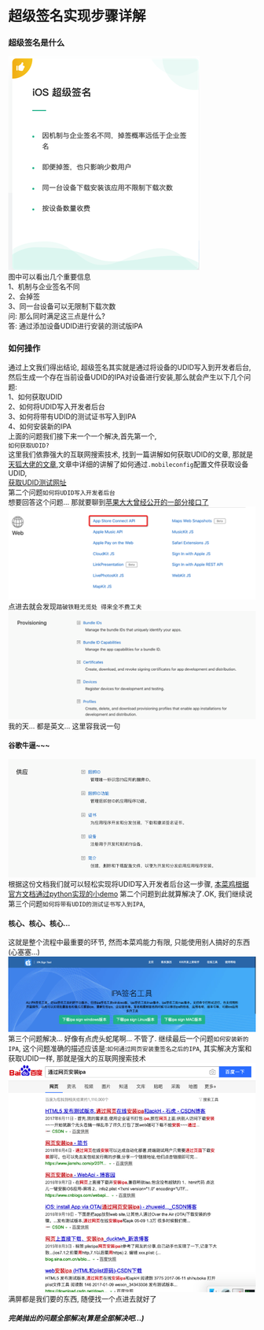 # 超级签名实现步骤详解

### 超级签名是什么
![来源蒲公英](./蒲公英.png)
<br>
图中可以看出几个重要信息<br>
1、机制与企业签名不同<br>
2、会掉签<br>
3、同一台设备可以无限制下载次数<br>
问: 那么同时满足这三点是什么?<br>
答: 通过添加设备UDID进行安装的测试版IPA

### 如何操作
通过上文我们得出结论, 超级签名其实就是通过将设备的UDID写入到开发者后台,然后生成一个存在当前设备UDID的IPA对设备进行安装,那么就会产生以下几个问题:<br>
1、如何获取UDID <br>
2、如何将UDID写入开发者后台<br>
3、如何将带有UDID的测试证书写入到IPA<br>
4、如何安装新的IPA<br>
上面的问题我们接下来一个一个解决,首先第一个,<br>
`如何获取UDID?`<br>
这里我们依靠强大的互联网搜索技术, 找到一篇讲解如何获取UDID的文章, 那就是[天狐大佬的文章](https://github.com/shaojiankui/iOS-UDID-Safari),文章中详细的讲解了如何通过`.mobileconfig`配置文件获取设备UDID,<br>
[获取UDID测试网址](http://dev.skyfox.org/udid/)<br>
第二个问题`如何将UDID写入开发者后台`<br>
想要回答这个问题... 那就要聊到[苹果大大曾经公开的一部分接口了](https://developer.apple.com/documentation/)
![苹果开发者文档](./苹果开发者文档.png)
点进去就会发现`踏破铁鞋无觅处 得来全不费工夫`
![证书管理](./证书管理.png)
我的天... 都是英文... 这里容我说一句<h4>谷歌牛逼~~~</h4>
![谷歌牛逼](./翻译之后.png)
根据这份文档我们就可以轻松实现将UDID写入开发者后台这一步骤, [本菜鸡根据官方文档通过python实现的小demo](https://github.com/iizvv/its/blob/master/itsUtils.py)
第二个问题到此就算解决了.OK, 我们继续说第三个问题`如何将带有UDID的测试证书写入到IPA`, <h4>核心、核心、核心...</h4>这就是整个流程中最重要的环节, 然而本菜鸡能力有限, 只能使用别人搞好的东西(心塞塞...)
[![重签名](./重签名.png)](http://sign.appuploader.net)
第三个问题解决... 好像有点虎头蛇尾啊... 不管了. 继续最后一个问题`如何安装新的IPA`, 这个问题准确的描述应该是:`如何通过网页安装重签名之后的IPA`, 其实解决方案和获取UDID一样, 那就是强大的互联网搜索技术![通过网页安装IPA](./通过网页安装IPA.png) 满屏都是我们要的东西, 随便找一个点进去就好了

##### 完美抛出的问题全部解决(算是全部解决吧...)
